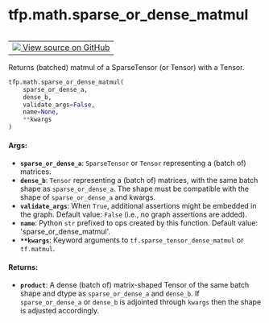 <div itemscope itemtype="http://developers.google.com/ReferenceObject">
<meta itemprop="name" content="tfp.math.sparse_or_dense_matmul" />
<meta itemprop="path" content="Stable" />
</div>

# tfp.math.sparse_or_dense_matmul


<table class="tfo-notebook-buttons tfo-api" align="left">

<td>
  <a target="_blank" href="https://github.com/tensorflow/probability/blob/master/tensorflow_probability/python/math/linalg.py">
    <img src="https://www.tensorflow.org/images/GitHub-Mark-32px.png" />
    View source on GitHub
  </a>
</td></table>



Returns (batched) matmul of a SparseTensor (or Tensor) with a Tensor.

``` python
tfp.math.sparse_or_dense_matmul(
    sparse_or_dense_a,
    dense_b,
    validate_args=False,
    name=None,
    **kwargs
)
```



<!-- Placeholder for "Used in" -->


#### Args:


* <b>`sparse_or_dense_a`</b>: `SparseTensor` or `Tensor` representing a (batch of)
  matrices.
* <b>`dense_b`</b>: `Tensor` representing a (batch of) matrices, with the same batch
  shape as `sparse_or_dense_a`. The shape must be compatible with the shape
  of `sparse_or_dense_a` and kwargs.
* <b>`validate_args`</b>: When `True`, additional assertions might be embedded in the
  graph.
  Default value: `False` (i.e., no graph assertions are added).
* <b>`name`</b>: Python `str` prefixed to ops created by this function.
  Default value: 'sparse_or_dense_matmul'.
* <b>`**kwargs`</b>: Keyword arguments to `tf.sparse_tensor_dense_matmul` or
  `tf.matmul`.


#### Returns:


* <b>`product`</b>: A dense (batch of) matrix-shaped Tensor of the same batch shape and
dtype as `sparse_or_dense_a` and `dense_b`. If `sparse_or_dense_a` or
`dense_b` is adjointed through `kwargs` then the shape is adjusted
accordingly.